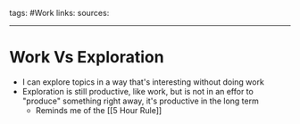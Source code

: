 tags: #Work
links: 
sources:

---
# Work Vs Exploration
+ I can explore topics in a way that's interesting without doing work
+ Exploration is still productive, like work, but is not in an effor to "produce" something right away, it's productive in the long term
	+ Reminds me of the [[5 Hour Rule]]
